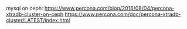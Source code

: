 mysql on ceph: https://www.percona.com/blog/2016/08/04/percona-xtradb-cluster-on-ceph
https://www.percona.com/doc/percona-xtradb-cluster/LATEST/index.html
